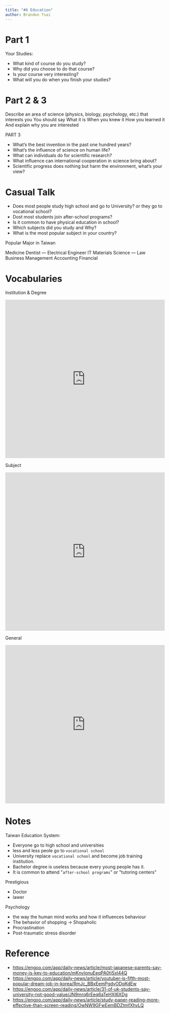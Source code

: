 ```yaml
---
title: "#6 Education"
author: Brandon Tsai
---
```


Part 1
======

Your Studies:
- What kind of course do you study?
- Why did you choose to do that course?
- Is your course very interesting?
- What will you do when you finish your studies?

Part 2 & 3
===========

Describe an area of science (physics, biology, psychology, etc.) that interests you
You should say
What it is
When you knew it
How you learned it
And explain why you are interested

PART 3

- What’s the best invention in the past one hundred years?
- What’s the influence of science on human life?
- What can individuals do for scientific research?
- What influence can international cooperation in science bring about?
- Scientific progress does nothing but harm the environment, what’s your view?


Casual Talk
=========

- Does most people study high school and go to University? or they go to vocational school?
- Dost most students join after-school programs?
- Is it common to have physical education in school?
- Which subjects did you study and Why?
- What is the most popular subject in your country?

Popular Major in Taiwan

Medicine
Dentist
—
Electrical Engineer
IT
Materials Science
—
Law
Business Management
Accounting
Financial 



Vocabularies
========

Institution & Degree
<iframe src="https://quizlet.com/509704729/flashcards/embed?i=7u4xy&x=1jj1" height="500" width="100%" style="border:0"></iframe>


Subject
<iframe src="https://quizlet.com/491173683/flashcards/embed?i=7u4xy&x=1jj1" height="500" width="100%" style="border:0"></iframe>

General

<iframe src="https://quizlet.com/491185213/flashcards/embed?i=7u4xy&x=1jj1" height="500" width="100%" style="border:0"></iframe>


Notes
=====

Taiwan Education System:
- Everyone go to high school and universities
- less and less peole go to `vocational school`
- University replace `vocational school` and become job training institution.
- Bachelor degree is useless because every young people has it.
- It is common to attend "`after-school programs`" or "tutoring centers"

Prestigious
- Doctor
- lawer

Psychology
- the way the human mind works and how it influences behaviour
- The behavior of shopping -> Shopaholic
- Procrastination
- Post-traumatic stress disorder


Reference
=========

- https://engoo.com/app/daily-news/article/most-japanese-parents-say-money-is-key-to-education/mKnvlonuEeqPA0tjSxl44Q
- https://engoo.com/app/daily-news/article/youtuber-is-fifth-most-popular-dream-job-in-korea/RmJc_BBxEemPgdvODqKdEw
- https://engoo.com/app/daily-news/article/31-of-uk-students-say-university-not-good-value/JN9mrq6rEeq6aTeHXI6XDg
- https://engoo.com/app/daily-news/article/study-paper-reading-more-effective-than-screen-reading/OwNW9GFwEemBDZtmfXhvLQ

